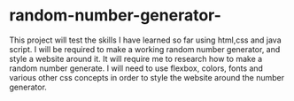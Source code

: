 # random-number-generator-

This project will test the skills I have learned so far using html,css
and java script. I will be required to make a working random number generator, 
and style a website around it. It will require me to research how to make a 
random number generate. I will need to use flexbox, colors, fonts and various 
other css concepts in order to style the website around the number generator. 

